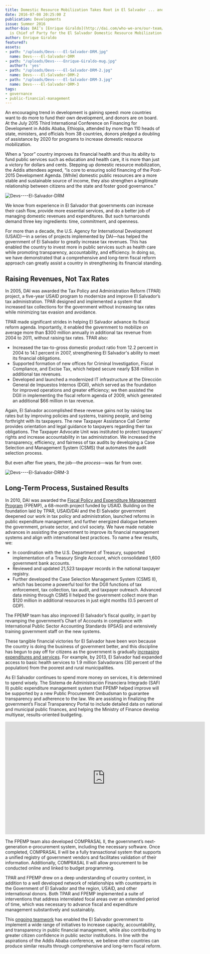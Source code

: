 ```yaml
---
title: Domestic Resource Mobilization Takes Root in El Salvador ... and Beyond?
date: 2016-07-08 20:25:00 Z
publication: Developments
issue: Summer 2016
author-bio: DAI’s [Enrique Giraldo](http://dai.com/who-we-are/our-team/enrique-giraldo)
  is Chief of Party for the El Salvador Domestic Resource Mobilization Program.
author: Enrique Giraldo
featured?: 
assets:
- path: "/uploads/Devs----El-Salvador-DRM.jpg"
  name: Devs----El-Salvador-DRM
- path: "/uploads/Devs----Enrique-Giraldo-mug.jpg"
  author?: 'yes'
- path: "/uploads/Devs----El-Salvador-DRM-2.jpg"
  name: Devs----El-Salvador-DRM-2
- path: "/uploads/Devs----El-Salvador-DRM-3.jpg"
  name: Devs----El-Salvador-DRM-3
tags:
- governance
- public-financial-management
---
```


An encouraging trend in development is gaining speed: more  countries want to do more to fund their own development, and donors are on board. At the July 2015 Third International Conference on Financing for Development in Addis Ababa, Ethiopia, attended by more than 110 heads of state, ministers, and officials from 38 countries, donors pledged a doubling of assistance by 2020 for programs to increase domestic resource mobilization.




When a “poor” country improves its financial health and thus its ability to fund public services such as education and health care, it is more than just a victory for  dollars and cents. Stepping up domestic resource mobilization, the Addis attendees agreed, “is core to ensuring solid financing of the Post-2015 Development Agenda. [While] domestic public resources are a more stable and sustainable source of income, they also strengthen a legitimate relationship between citizens and the state and foster good governance.”

![Devs----El-Salvador-DRM](/uploads/Devs----El-Salvador-DRM.jpg "United Nations Secretary-General Ban Ki-moon (center) greets Ethiopian Prime Minister Hailemariam Desalegn in July 2015 at the Third International Conference on Financing for Development in Addis Ababa. UN Photo/Eskinder Debebe") 

We know from experience in El Salvador that governments *can* increase their cash flow, provide more essential services, and do a better job of managing domestic revenues and expenditures. But such turnarounds demand three key ingredients: time, commitment, and openness.

For more than a decade, the U.S. Agency for International Development (USAID)—in a series of projects implemented by DAI—has helped the government of El Salvador to greatly increase tax revenues. This has enabled the country to invest more in public services such as health care while promoting transparency, accountability, and efficiency. In doing so, we have demonstrated that a comprehensive and long-term fiscal reform approach can greatly assist a country in strengthening its financial standing.

## Raising Revenues, Not Tax Rates

In 2005, DAI was awarded the Tax Policy and Administration Reform (TPAR) project, a five-year USAID program to modernize and improve El Salvador’s tax administration. TPAR designed and implemented a system that increased tax collections for the government without increasing tax rates while minimizing tax evasion and avoidance.

TPAR made significant strides in helping El Salvador advance its fiscal reform agenda. Importantly, it enabled the government to mobilize on average more than $300 million annually in additional tax revenue from 2004 to 2011, without raising tax rates. TPAR also:

* Increased the tax-to-gross domestic product ratio from 12.2 percent in 2004 to 14.1 percent in 2007, strengthening El Salvador's ability to meet its financial obligations. 
* Supported formation of new offices for Criminal Investigation, Fiscal Compliance, and Excise Tax, which helped secure nearly $38 million in additional tax revenues. 
* Developed and launched a modernized IT infrastructure at the Dirección General de Impuestos Internos (DGII), which served as the foundation for improved operations and greater efficiency; we then assisted the DGII in implementing the fiscal reform agenda of 2009, which generated an additional $66 million in tax revenue.

Again, El Salvador accomplished these revenue gains  not by raising tax rates but by improving policies and systems, training people, and being forthright with its taxpayers. The new Taxpayer Assistance Call Center provides orientation and legal guidance to taxpayers regarding their tax obligations. The Taxpayer Advocate Unit was instituted to protect taxpayers’ rights and increase accountability in tax administration. We increased the transparency, efficiency, and fairness of tax audits by developing a Case Selection and Management System (CSMS) that automates the audit selection process.

But even after five years, the job—the *process*—was far from over.

![Devs----El-Salvador-DRM-3](/uploads/Devs----El-Salvador-DRM-3.jpg) 

## Long-Term Process, Sustained Results

In 2010, DAI was awarded the [Fiscal Policy and Expenditure Management Program](http://dai.com/our-work/projects/el-salvador%E2%80%94fiscal-policy-and-expenditure-management-program-fpemp) (FPEMP), a 68-month project funded by USAID. Building on the foundation laid by TPAR, USAID/DAI and the El Salvador government deepened our work in tax policy and administration, launched reforms in public expenditure management, and further energized dialogue between the government, private sector, and civil society. We have made notable advances in assisting the government to improve its financial management systems and align with international best practices. To name a few results, we:

* In coordination with the U.S. Department of Treasury, supported implementation of a Treasury Single Account, which consolidated 1,600 government bank accounts. 
* Reviewed and updated 21,523 taxpayer records in the national taxpayer registry.
* Further developed the Case Selection Management System (CSMS II), which has become a powerful tool for the DGII functions of tax enforcement, tax collection, tax audit, and taxpayer outreach. Advanced data mining through CSMS II helped the government collect more than $120 million in additional resources in just eight months (0.5 percent of GDP). 

The FPEMP team has also improved El Salvador’s fiscal *quality*, in part by revamping the government’s Chart of Accounts in compliance with International Public Sector Accounting Standards (IPSAS) and extensively training government staff on the new systems.

These tangible financial victories for El Salvador have been won because the country is doing the business of government better, and this discipline has begun to pay off for citizens as the government is gradually [increasing expenditures and services](http://dai-global-developments.com/articles/when-tax-reform-leads-to-increased-funding-for-health-services/). For example, by 2013, El Salvador had expanded access to basic health services to 1.9 million Salvadorans (30 percent of the population) from the poorest and rural municipalities.

As El Salvador continues to spend more money on services, it is determined to spend wisely. The Sistema de Administración Financiera Integrado (SAFI II) public expenditure management system that FPEMP helped improve will be supported by a new Public Procurement Ombudsman to guarantee transparency and adherence to the law. We are assisting in finalizing the government’s Fiscal Transparency Portal to include detailed data on national and municipal public finances, and helping the Ministry of Finance develop multiyear, results-oriented budgeting.

<iframe src="https://player.vimeo.com/video/232543519" width="640" height="360" frameborder="0" webkitallowfullscreen mozallowfullscreen allowfullscreen></iframe>

The FPEMP team also developed COMPRASAL II, the government’s next-generation e-procurement system, including the necessary software. Once completed, COMPRASAL II will be a fully transactional system that supports a unified registry of government vendors and  facilitates validation of their information. Additionally, COMPRASAL II will allow procurement to be conducted online and linked to budget programming.

TPAR and FPEMP drew on a deep understanding of country context, in addition to a well developed network of relationships with counterparts in the Government of El Salvador and the region, USAID, and other international donors. Both TPAR and FPEMP implemented a suite of interventions that address interrelated focal areas over an extended period of time, which was necessary to advance fiscal and expenditure management substantively and sustainably. 

This [ongoing teamwork](https://www.dai.com/our-work/projects/el-salvador-domestic-resource-mobilization-program) has enabled the El Salvador government to implement a wide range of initiatives to increase capacity, accountability, and transparency in public financial management, while also contributing to greater citizen confidence in public sector institutions. In line with the aspirations of the Addis Ababa conference, we believe other countries can produce similar results through comprehensive and long-term fiscal reform.
